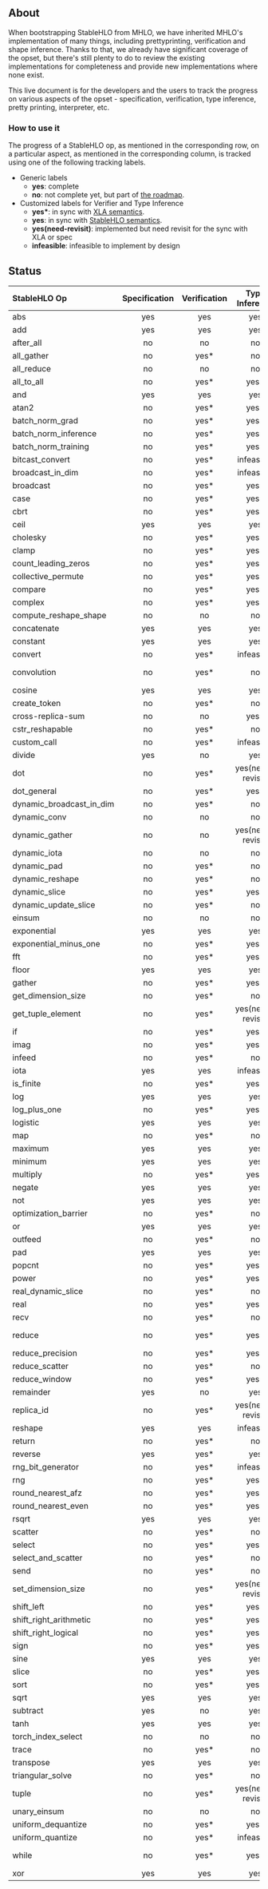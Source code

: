 ## About

When bootstrapping StableHLO from MHLO, we have inherited MHLO's implementation
of many things, including prettyprinting, verification and shape inference.
Thanks to that, we already have significant coverage of the opset, but there's
still plenty to do to review the existing implementations for completeness and
provide new implementations where none exist.

This live document is for the developers and the users to track the progress on
various aspects of the opset - specification, verification, type inference,
pretty printing, interpreter, etc.

### How to use it

The progress of a StableHLO op, as mentioned in the corresponding row, on a
particular aspect, as mentioned in the corresponding column, is tracked using
one of the following tracking labels.

 - Generic labels
    - **yes**: complete
    - **no**: not complete yet, but part of [the roadmap](https://github.com/openxla/stablehlo#roadmap).
 - Customized labels for Verifier and Type Inference
    - **yes\***: in sync with  [XLA semantics](https://www.tensorflow.org/xla/operation_semantics).
    - **yes**: in sync with [StableHLO semantics](https://github.com/openxla/stablehlo/blob/main/docs/spec_draft.md).
    - **yes(need-revisit)**: implemented but need revisit for the sync with XLA or spec
    - **infeasible**: infeasible to implement by design

## Status

| StableHLO Op             | Specification | Verification |  Type Inference   |  Pretty Printing  | Interpreter |
|:-------------------------|:-------------:|:------------:|:-----------------:|:-----------------:|:-----------:|
| abs                      |      yes      |     yes      |       yes         |        yes        |     no      |
| add                      |      yes      |     yes      |       yes         |        yes        |     yes     |
| after_all                |      no       |      no      |        no         |        yes        |     no      |
| all_gather               |      no       |     yes*     |        no         |        no         |     no      |
| all_reduce               |      no       |      no      |        no         |        no         |     no      |
| all_to_all               |      no       |     yes*     |       yes*        |        no         |     no      |
| and                      |      yes      |     yes      |        yes        |        yes        |     yes     |
| atan2                    |      no       |     yes*     |       yes*        |        yes        |     no      |
| batch_norm_grad          |      no       |     yes*     |       yes*        |        no         |     no      |
| batch_norm_inference     |      no       |     yes*     |       yes*        |        no         |     no      |
| batch_norm_training      |      no       |     yes*     |       yes*        |        no         |     no      |
| bitcast_convert          |      no       |     yes*     |    infeasible     |        yes        |     no      |
| broadcast_in_dim         |      no       |     yes*     |    infeasible     |        no         |     no      |
| broadcast                |      no       |     yes*     |       yes*        |        no         |     no      |
| case                     |      no       |     yes*     |       yes*        |        no         |     no      |
| cbrt                     |      no       |     yes*     |       yes*        |        yes        |     no      |
| ceil                     |      yes      |     yes      |        yes        |        yes        |     yes     |
| cholesky                 |      no       |     yes*     |       yes*        |        yes        |     no      |
| clamp                    |      no       |     yes*     |       yes*        |        yes        |     no      |
| count_leading_zeros      |      no       |     yes*     |       yes*        |        yes        |     no      |
| collective_permute       |      no       |     yes*     |       yes*        |        no         |     no      |
| compare                  |      no       |     yes*     |       yes*        |        yes        |     no      |
| complex                  |      no       |     yes*     |       yes*        |        yes        |     no      |
| compute_reshape_shape    |      no       |      no      |        no         |        yes        |     no      |
| concatenate              |      yes      |     yes      |        yes        |        yes        |     no      |
| constant                 |      yes      |     yes      |        yes        |        yes        |     yes     |
| convert                  |      no       |     yes*     |    infeasible     |        yes        |     no      |
| convolution              |      no       |     yes*     |        no         | yes(need-revisit) |     no      |
| cosine                   |      yes      |     yes      |        yes        |        yes        |     yes     |
| create_token             |      no       |     yes*     |        no         |        yes        |     no      |
| cross-replica-sum        |      no       |      no      |       yes*        |        no         |     no      |
| cstr_reshapable          |      no       |     yes*     |        no         |        yes        |     no      |
| custom_call              |      no       |     yes*     |    infeasible     |        yes        |     no      |
| divide                   |      yes      |      no      |        yes        |        yes        |     no      |
| dot                      |      no       |     yes*     | yes(need-revisit) |        yes        |     no      |
| dot_general              |      no       |     yes*     |       yes*        |        no         |     no      |
| dynamic_broadcast_in_dim |      no       |     yes*     |        no         |        no         |     no      |
| dynamic_conv             |      no       |      no      |        no         |        no         |     no      |
| dynamic_gather           |      no       |      no      | yes(need-revisit) |        no         |     no      |
| dynamic_iota             |      no       |      no      |        no         |        yes        |     no      |
| dynamic_pad              |      no       |     yes*     |        no         |        yes        |     no      |
| dynamic_reshape          |      no       |     yes*     |        no         |        yes        |     no      |
| dynamic_slice            |      no       |     yes*     |       yes*        |        no         |     no      |
| dynamic_update_slice     |      no       |     yes*     |        no         |        yes        |     no      |
| einsum                   |      no       |      no      |        no         |        no         |     no      |
| exponential              |      yes      |     yes      |        yes        |        yes        |     no      |
| exponential_minus_one    |      no       |     yes*     |       yes*        |        yes        |     no      |
| fft                      |      no       |     yes*     |       yes*        |        no         |     no      |
| floor                    |      yes      |     yes      |        yes        |        yes        |     yes     |
| gather                   |      no       |     yes*     |       yes*        |        no         |     no      |
| get_dimension_size       |      no       |     yes*     |        no         |        yes        |     no      |
| get_tuple_element        |      no       |     yes*     | yes(need-revisit) |        yes        |     no      |
| if                       |      no       |     yes*     |       yes*        |        no         |     no      |
| imag                     |      no       |     yes*     |       yes*        |        yes        |     no      |
| infeed                   |      no       |     yes*     |        no         |        no         |     no      |
| iota                     |      yes      |     yes      |    infeasible     |        yes        |     yes     |
| is_finite                |      no       |     yes*     |       yes*        |        yes        |     no      |
| log                      |      yes      |     yes      |        yes        |        yes        |     no      |
| log_plus_one             |      no       |     yes*     |       yes*        |        yes        |     no      |
| logistic                 |      yes      |     yes      |        yes        |        yes        |     no      |
| map                      |      no       |     yes*     |        no         |        no         |     no      |
| maximum                  |      yes      |     yes      |       yes         |        yes        |     yes     |
| minimum                  |      yes      |     yes      |       yes         |        yes        |     yes     |
| multiply                 |      no       |     yes*     |       yes*        |        yes        |     no      |
| negate                   |      yes      |     yes      |        yes        |        yes        |     yes     |
| not                      |      yes      |     yes      |        yes        |        yes        |     yes     |
| optimization_barrier     |      no       |     yes*     |        no         |        yes        |     no      |
| or                       |      yes      |     yes      |        yes        |        yes        |     yes     |
| outfeed                  |      no       |     yes*     |        no         |        no         |     no      |
| pad                      |      yes      |     yes      |        yes        |        no         |     no      |
| popcnt                   |      no       |     yes*     |       yes*        |        yes        |     no      |
| power                    |      no       |     yes*     |       yes*        |        yes        |     no      |
| real_dynamic_slice       |      no       |     yes*     |        no         |        yes        |     no      |
| real                     |      no       |     yes*     |       yes*        |        yes        |     no      |
| recv                     |      no       |     yes*     |        no         |        no         |     no      |
| reduce                   |      no       |     yes*     |       yes*        | yes(need-revisit) |     no      |
| reduce_precision         |      no       |     yes*     |       yes*        |        yes        |     no      |
| reduce_scatter           |      no       |     yes*     |        no         |        no         |     no      |
| reduce_window            |      no       |     yes*     |       yes*        |        no         |     no      |
| remainder                |      yes      |      no      |        yes        |        yes        |     no      |
| replica_id               |      no       |     yes*     | yes(need-revisit) |        yes        |     no      |
| reshape                  |      yes      |     yes      |    infeasible     |        yes        |     yes     |
| return                   |      no       |     yes*     |        no         |        yes        |     no      |
| reverse                  |      yes      |     yes*     |        yes        |        no         |     no      |
| rng_bit_generator        |      no       |     yes*     |    infeasible     |        yes        |     no      |
| rng                      |      no       |     yes*     |       yes*        |        yes        |     no      |
| round_nearest_afz        |      no       |     yes*     |       yes*        |        yes        |     no      |
| round_nearest_even       |      no       |     yes*     |       yes*        |        yes        |     no      |
| rsqrt                    |      yes      |     yes      |        yes        |        yes        |     no      |
| scatter                  |      no       |     yes*     |        no         |        no         |     no      |
| select                   |      no       |     yes*     |       yes*        |        yes        |     no      |
| select_and_scatter       |      no       |     yes*     |        no         |        no         |     no      |
| send                     |      no       |     yes*     |        no         |        no         |     no      |
| set_dimension_size       |      no       |     yes*     | yes(need-revisit) |        yes        |     no      |
| shift_left               |      no       |     yes*     |       yes*        |        yes        |     no      |
| shift_right_arithmetic   |      no       |     yes*     |       yes*        |        yes        |     no      |
| shift_right_logical      |      no       |     yes*     |       yes*        |        yes        |     no      |
| sign                     |      no       |     yes*     |       yes*        |        yes        |     no      |
| sine                     |      yes      |     yes      |        yes        |        yes        |     yes     |
| slice                    |      no       |     yes*     |       yes*        |        no         |     no      |
| sort                     |      no       |     yes*     |       yes*        |        no         |     no      |
| sqrt                     |      yes      |     yes      |        yes        |        yes        |     no      |
| subtract                 |      yes      |      no      |        yes        |        yes        |     yes     |
| tanh                     |      yes      |     yes      |        yes        |        yes        |     yes     |
| torch_index_select       |      no       |      no      |        no         |        no         |     no      |
| trace                    |      no       |     yes*     |        no         |        yes        |     no      |
| transpose                |      yes      |     yes      |        yes        |        no         |     yes     |
| triangular_solve         |      no       |     yes*     |        no         |        no         |     no      |
| tuple                    |      no       |     yes*     | yes(need-revisit) |        yes        |     no      |
| unary_einsum             |      no       |      no      |        no         |        no         |     no      |
| uniform_dequantize       |      no       |     yes*     |       yes*        |        yes        |     no      |
| uniform_quantize         |      no       |     yes*     |    infeasible     |        yes        |     no      |
| while                    |      no       |     yes*     |       yes*        | yes(need-revisit) |     no      |
| xor                      |      yes      |     yes      |        yes        |        yes        |     yes     |
